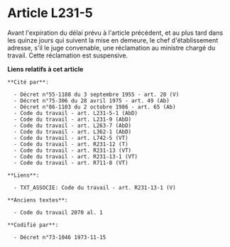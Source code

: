 # Article L231-5

Avant l'expiration du délai prévu à l'article précédent, et au plus tard dans les quinze jours qui suivent la mise en
demeure, le chef d'établissement adresse, s'il le juge convenable, une réclamation au ministre chargé du travail. Cette
réclamation est suspensive.

**Liens relatifs à cet article**

	**Cité par**:

	  - Décret n°55-1188 du 3 septembre 1955 - art. 28 (V)
	  - Décret n°75-306 du 28 avril 1975 - art. 49 (Ab)
	  - Décret n°86-1103 du 2 octobre 1986 - art. 65 (Ab)
	  - Code du travail - art. L231-5-1 (AbD)
	  - Code du travail - art. L231-9 (AbD)
	  - Code du travail - art. L263-7 (AbD)
	  - Code du travail - art. L362-1 (AbD)
	  - Code du travail - art. L742-5 (VT)
	  - Code du travail - art. R231-12 (T)
	  - Code du travail - art. R231-13 (VT)
	  - Code du travail - art. R231-13-1 (VT)
	  - Code du travail - art. R711-8 (VT)

	**Liens**:

	  - TXT_ASSOCIE: Code du travail - art. R231-13-1 (V)

	**Anciens textes**:

	  - Code du travail 2070 al. 1

	**Codifié par**:

	  - Décret n°73-1046 1973-11-15
